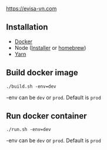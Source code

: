 https://evisa-vn.com

## Installation
- [Docker](https://docs.docker.com/engine/installation/)
- Node ([Installer](https://nodejs.org/en/download/) or [homebrew](https://changelog.com/posts/install-node-js-with-homebrew-on-os-x))
- [Yarn](https://yarnpkg.com/lang/en/docs/install/)

## Build docker image
```./build.sh -env=dev```

-env can be `dev` or `prod`. Default is `prod`

## Run docker container
```./run.sh -env=dev```

-env can be `dev` or `prod`. Default is `prod`
